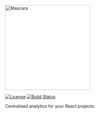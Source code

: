 <img src="assets/mascara_logo.pn" alt="Mascara" style="width: 280px;"/>

[![License](http://img.shields.io/badge/license-MIT-green.svg?style=flat)](https://github.com/mennenia/mascara/blob/master/LICENSE)
[![Build Status](https://travis-ci.org/mennenia/mascara.svg?branch=master)](https://travis-ci.org/mennenia/mascara)

Centralised analytics for your React projects.

